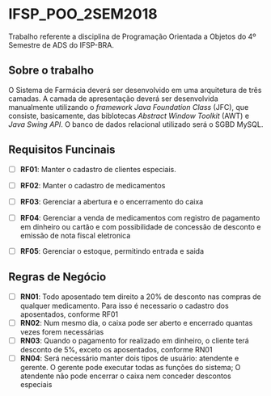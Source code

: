 # IFSP_POO_2SEM2018
Trabalho referente a disciplina de Programação Orientada a Objetos do 4º Semestre de ADS do IFSP-BRA.


## Sobre o trabalho
O Sistema de Farmácia deverá ser desenvolvido em uma arquitetura de três camadas. A camada de apresentação deverá ser desenvolvida manualmente utilizando o _framework_ _Java Foundation Class_ (JFC), que consiste, basicamente, das biblotecas _Abstract Window Toolkit_ (AWT) e _Java Swing API_. O banco de dados relacional utilizado será o SGBD MySQL.


## Requisitos Funcinais
- [ ] **RF01**: Manter o cadastro de clientes especiais.
- [ ] **RF02**: Manter o cadastro de medicamentos
- [ ] **RF03**: Gerenciar a abertura e o encerramento do caixa
- [ ] **RF04**: Gerenciar a venda de medicamentos com registro de pagamento em dinheiro ou cartão e com possibilidade de concessão de desconto e emissão de nota fiscal eletronica
- [ ] **RF05**: Gerenciar o estoque, permitindo entrada e saida


## Regras de Negócio
- [ ] **RN01**: Todo aposentado tem direito a 20% de desconto nas compras de qualquer medicamento. Para isso é necessario o cadastro dos aposentados, conforme RF01
- [ ] **RN02**: Num mesmo dia, o caixa pode ser aberto e encerrado quantas vezes forem necessárias
- [ ] **RN03**: Quando o pagamento for realizado em dinheiro, o cliente terá desconto de 5%, exceto os aposentados, conforme RN01
- [ ] **RN04**: Será necessário manter dois tipos de usuário: atendente e gerente. O gerente pode executar todas as funções do sistema; O atendente não pode encerrar o caixa nem conceder descontos especiais
